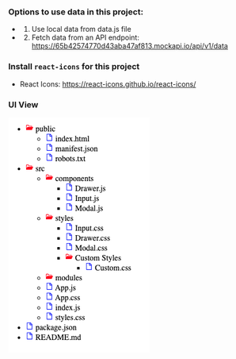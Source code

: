 ### Options to use data in this project:

- 1. Use local data from data.js file
- 2. Fetch data from an API endpoint: https://65b42574770d43aba47af813.mockapi.io/api/v1/data

### Install `react-icons` for this project

- React Icons: https://react-icons.github.io/react-icons/

### UI View

![view](./ui-view.png)
